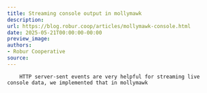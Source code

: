 ```yaml
---
title: Streaming console output in mollymawk
description:
url: https://blog.robur.coop/articles/mollymawk-console.html
date: 2025-05-21T00:00:00-00:00
preview_image:
authors:
- Robur Cooperative
source:
---
```



        HTTP server-sent events are very helpful for streaming live console data, we implemented that in mollymawk
      
